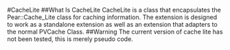 #CacheLite
##What Is CacheLite
CacheLite is a class that encapsulates the Pear::Cache_Lite class for caching information. The extension is designed to work as a standalone extension as well as an extension that adapters to the normal PVCache Class.
##Warning
The current version of cache lite has not been tested, this is merely pseudo code.